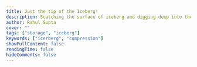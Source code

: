 ```yaml
---
title: Just the tip of the Iceberg!
description: Scatching the surface of iceberg and digging deep into the ice.
author: Rahul Gupta
cover: ""
tags: ["storage", "iceberg"]
keywords: ["icerberg", "compression"]
showFullContent: false
readingTime: false
hideComments: false
---
```

